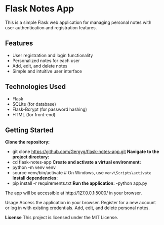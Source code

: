 # Flask Notes App

This is a simple Flask web application for managing personal notes with user authentication and registration features.

## Features

- User registration and login functionality
- Personalized notes for each user
- Add, edit, and delete notes
- Simple and intuitive user interface

## Technologies Used

- Flask
- SQLite (for database)
- Flask-Bcrypt (for password hashing)
- HTML (for front-end)

## Getting Started

**Clone the repository:**
- git clone https://github.com/Gergyg/flask-notes-app.git
**Navigate to the project directory:**
- cd flask-notes-app
**Create and activate a virtual environment:**
- python -m venv venv
- source venv/bin/activate  # On Windows, use `venv\Scripts\activate`
**Install dependencies:**
- pip install -r requirements.txt
**Run the application:**
-python app.py

The app will be accessible at http://127.0.0.1:5000/ in your browser.

Usage
Access the application in your browser.
Register for a new account or log in with existing credentials.
Add, edit, and delete personal notes.

**License**
This project is licensed under the MIT License.
